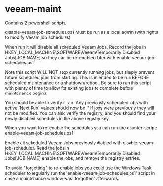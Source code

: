 # veeam-maint

Contains 2 powershell scripts.

disable-veeam-job-schedules.ps1
Must be run as a local admin (with rights to modify Veeam job schedules)

When run it will disable all scheduled Veeam Jobs.  Record the jobs in HKEY_LOCAL_MACHINE\SOFTWARE\Veeam\Temporarily Disabled Jobs\[JOB NAME]  so they can be re-enabled later with enable-veeam-job-schedules.ps1

 Note this script WILL NOT stop currently running jobs, but simply prevent future scheduled jobs from starting.  This is intended to
 be run BEFORE scheduled maintenance or a shutdown/reboot.  Be sure to run this script with plenty of time to allow for existing
 jobs to complete before maintenance begins. 

You should be able to verify it ran.  Any previously scheduled jobs with active 'Next Run' values should now be '<not scheduled>'
If jobs were previously <Disabled> they will not be modified.  You can also verify the registry, and you should find your newly disabled schedules in the above registry key.
  
  
  When you want to re-enable the schedules you can run the counter-script:
enable-veeam-job-schedules.ps1

Enable all scheduled Veeam Jobs previously diabled with disable-veeam-job-schedules.  Read the jobs in
HKEY_LOCAL_MACHINE\SOFTWARE\Veeam\Temporarily Disabled Jobs\[JOB NAME] enable the jobs, and remove the registry entries.

To avoid "forgetting" to re-enable jobs you could use the Windows Task scheduler to regularly run the 'enable-veeam-job-schedules.ps1' script in case a maintenance window was 'forgotten' afterwards.
